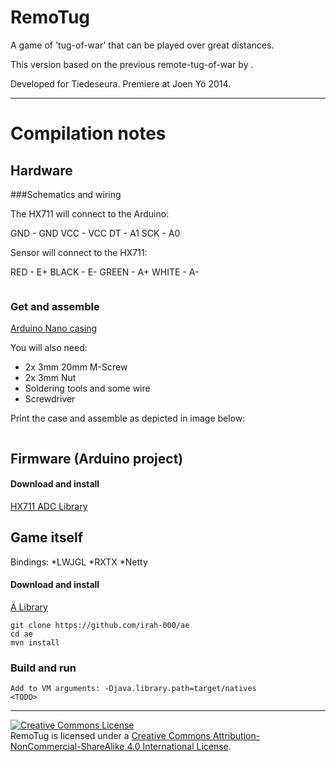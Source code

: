 # RemoTug

A game of 'tug-of-war' that can be played over great distances.

This version based on the previous remote-tug-of-war by <???>. 

Developed for Tiedeseura. Premiere at Joen Yö 2014.

---

# Compilation notes

## Hardware

###Schematics and wiring

The HX711 will connect to the Arduino:

GND - GND
VCC - VCC
DT - A1
SCK - A0

Sensor will connect to the HX711:

RED - E+
BLACK - E-
GREEN - A+
WHITE - A-

<img src="">

### Get and assemble

[Arduino Nano casing](http://www.thingiverse.com/thing:434245)

You will also need:

* 2x 3mm 20mm M-Screw
* 2x 3mm Nut
* Soldering tools and some wire
* Screwdriver

Print the case and assemble as depicted in image below:

<img src="">

## Firmware (Arduino project)

#### Download and install
[HX711 ADC Library](https://github.com/bogde/HX711.git)


## Game itself

Bindings:
*LWJGL
*RXTX
*Netty

#### Download and install

[Ä Library](https://github.com/irah-000/ae)


```
git clone https://github.com/irah-000/ae
cd ae
mvn install
```

### Build and run

```
Add to VM arguments: -Djava.library.path=target/natives
<TODO>
```

---

<a rel="license" href="http://creativecommons.org/licenses/by-nc-sa/4.0/"><img alt="Creative Commons License" style="border-width:0" src="http://i.creativecommons.org/l/by-nc-sa/4.0/88x31.png" /></a><br /><span xmlns:dct="http://purl.org/dc/terms/" property="dct:title">RemoTug</span> is licensed under a <a rel="license" href="http://creativecommons.org/licenses/by-nc-sa/4.0/">Creative Commons Attribution-NonCommercial-ShareAlike 4.0 International License</a>.
